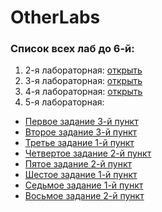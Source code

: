 # OtherLabs
### Список всех лаб до 6-й:
1. 2-я лабораторная: 
[открыть](https://github.com/Limfips/OtherLabs/blob/master/Lab_1_v-1/Program.cs "Первая лабораторная")
2. 3-я лабораторная: 
[открыть](https://github.com/Limfips/OtherLabs/blob/master/Lab_2_v_1/Program.cs "Вторая лабораторная")
3. 4-я лабораторная: 
[открыть](https://github.com/Limfips/OtherLabs/blob/master/Lab_3_v_1/Program.cs "Третья лабораторная")
4. 5-я лабораторная: 
* [Первое задание 3-й пункт](https://github.com/Limfips/OtherLabs/blob/master/FirstTaskOfTheThirdOption/Program.cs)
* [Второе задание 3-й пункт](https://github.com/Limfips/OtherLabs/blob/master/SecondTaskOfTheThirdOption/Program.cs)
* [Третье задание 1-й пункт](https://github.com/Limfips/OtherLabs/blob/master/ThirdTaskOfTheFirstOption/Program.cs)
* [Четвертое задание 2-й пункт](https://github.com/Limfips/OtherLabs/blob/master/FourthTaskOfTheSecondOption/Program.cs)
* [Пятое задание 2-й пункт](https://github.com/Limfips/OtherLabs/blob/master/FifthTaskOfTheSecondOption/Program.cs)
* [Шестое задание 1-й пункт](https://github.com/Limfips/OtherLabs/blob/master/SixthTaskOfTheFirstOption/Program.cs)
* [Седьмое задание 1-й пункт](https://github.com/Limfips/OtherLabs/blob/master/SeventhTaskOfTheFirstOption/Program.cs)
* [Восьмое задание 2-й пункт](https://github.com/Limfips/OtherLabs/blob/master/EighthTaskOfTheSecondOption/Program.cs)
